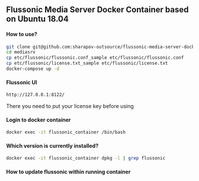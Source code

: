 ## Flussonic Media Server Docker Container based on Ubuntu 18.04

#### How to use?

```bash
git clone git@github.com:sharapov-outsource/flussonic-media-server-dockerfile.git mediasrv
cd mediasrv
cp etc/flussonic/flussonic.conf_sample etc/flussonic/flussonic.conf
cp etc/flussonic/license.txt_sample etc/flussonic/license.txt
docker-compose up -d
```

#### Flussonic UI

```bash
http://127.0.0.1:8122/
```

There you need to put your license key before using

#### Login to docker container

```bash
docker exec -it flussonic_container /bin/bash
```

#### Which version is currently installed?
```bash
docker exec -it flussonic_container dpkg -l | grep flussonic
```

#### How to update flussonic within running container
```bash

```

